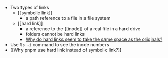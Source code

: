 - Two types of links
	- [[symbolic link]]
		- a path reference to a file in a file system
	- [[hard link]]
		- a reference to the [[inode]] of a real file in a hard drive
		- folders cannot be hard links
		- [Why do hard links seem to take the same space as the originals?](https://unix.stackexchange.com/questions/88423/why-do-hard-links-seem-to-take-the-same-space-as-the-originals)
- Use `ls -i` command to see the inode numbers
- [[Why pnpm use hard link instead of symbolic link?]]